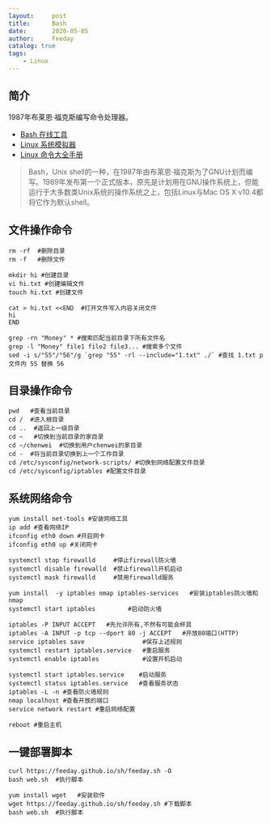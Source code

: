 ```yaml
---
layout:     post
title:      Bash
date:       2020-05-05
author:     Feeday
catalog: true
tags:
    - Linux
---
```


## 简介

1987年布莱恩·福克斯编写命令处理器。 

- [Bash 在线工具](https://c.runoob.com/compile/18)
- [Linux 系统模拟器](https://bellard.org/jslinux/)
- [Linux 命令大全手册](http://man.linuxde.net/)

> Bash，Unix shell的一种，在1987年由布莱恩·福克斯为了GNU计划而编写。1989年发布第一个正式版本，原先是计划用在GNU操作系统上，但能运行于大多数类Unix系统的操作系统之上，包括Linux与Mac OS X v10.4都将它作为默认shell。

## 文件操作命令

```
rm -rf  #删除目录
rm -f   #删除文件

mkdir hi #创建目录
vi hi.txt #创建编辑文件
touch hi.txt #创建文件

cat > hi.txt <<END  #打开文件写入内容关闭文件
hi
END

grep -rn "Money" * #搜索匹配当前目录下所有文件名
grep -l "Money" file1 file2 file3... #搜索多个文件
sed -i s/"55"/"56"/g `grep "55" -rl --include="1.txt" ./` #查找 1.txt p 文件内 55 替换 56
```

## 目录操作命令

```
pwd   #查看当前目录
cd /  #进入根目录
cd ..  #返回上一级目录 
cd ~   #切换到当前目录的家目录 
cd ~/chenwei  #切换到用户chenwei的家目录
cd -  #将当前目录切换到上一个工作目录
cd /etc/sysconfig/network-scripts/ #切换到网络配置文件目录
cd /etc/sysconfig/iptables #配置文件目录 
```

## 系统网络命令

```
yum install net-tools #安装网络工具
ip add #查看网络IP
ifconfig eth0 down #开启网卡
ifconfig eth0 up #关闭网卡

systemctl stop firewalld     #停止firewall防火墙
systemctl disable firewalld  #禁止firewall开机启动
systemctl mask firewalld     #禁用firewalld服务

yum install  -y iptables nmap iptables-services   #安装iptables防火墙和 nmap
systemctl start iptables         #启动防火墙

iptables -P INPUT ACCEPT   #先允许所有,不然有可能会杯具
iptables -A INPUT -p tcp --dport 80 -j ACCEPT   #开放80端口(HTTP)
service iptables save                #保存上述规则
systemctl restart iptables.service   #重启服务
systemctl enable iptables            #设置开机启动

systemctl start iptables.service    #启动服务
systemctl status iptables.service   #查看服务状态
iptables -L -n #查看防火墙规则
nmap localhost #查看开放的端口
service network restart #重启网络配置

reboot #重启主机
```

## 一键部署脚本

```
curl https://feeday.github.io/sh/feeday.sh -O
bash web.sh  #执行脚本

yum install wget   #安装软件
wget https://feeday.github.io/sh/feeday.sh #下载脚本
bash web.sh  #执行脚本
```
